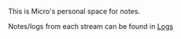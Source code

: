 This is Micro's personal space for notes.

Notes/logs from each stream can be found in [Logs](./Logs)

